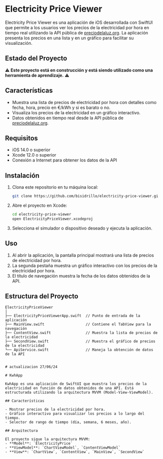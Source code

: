 # Electricity Price Viewer

Electricity Price Viewer es una aplicación de iOS desarrollada con SwiftUI que permite a los usuarios ver los precios de la electricidad por hora en tiempo real utilizando la API pública de [preciodelaluz.org](https://api.preciodelaluz.org/). La aplicación presenta los precios en una lista y en un gráfico para facilitar su visualización.

## Estado del Proyecto

⚠️ **Este proyecto está en construcción y está siendo utilizado como una herramienta de aprendizaje.** ⚠️

## Características

- Muestra una lista de precios de electricidad por hora con detalles como fecha, hora, precio en €/kWh y si es barato o no.
- Visualiza los precios de la electricidad en un gráfico interactivo.
- Datos obtenidos en tiempo real desde la API pública de [preciodelaluz.org](https://api.preciodelaluz.org/).

## Requisitos

- iOS 14.0 o superior
- Xcode 12.0 o superior
- Conexión a Internet para obtener los datos de la API

## Instalación

1. Clona este repositorio en tu máquina local:
    ```sh
    git clone https://github.com/bisidrillo/electricity-price-viewer.git
    ```

2. Abre el proyecto en Xcode:
    ```sh
    cd electricity-price-viewer
    open ElectricityPriceViewer.xcodeproj
    ```

3. Selecciona el simulador o dispositivo deseado y ejecuta la aplicación.

## Uso

1. Al abrir la aplicación, la pantalla principal mostrará una lista de precios de electricidad por hora.
2. La segunda pestaña muestra un gráfico interactivo con los precios de la electricidad por hora.
3. El título de navegación muestra la fecha de los datos obtenidos de la API.

## Estructura del Proyecto

```plaintext
ElectricityPriceViewer
│
├── ElectricityPriceViewerApp.swift  // Punto de entrada de la aplicación
├── MainView.swift                   // Contiene el TabView para la navegación
├── ContentView.swift                // Muestra la lista de precios de la electricidad
├── SecondView.swift                 // Muestra el gráfico de precios de la electricidad
└── ApiService.swift                 // Maneja la obtención de datos de la API


# actualizacion 27/06/24

# KwhApp

KwhApp es una aplicación de SwiftUI que muestra los precios de la electricidad en función de datos obtenidos de una API. Está estructurada utilizando la arquitectura MVVM (Model-View-ViewModel).

## Características

- Mostrar precios de la electricidad por hora.
- Gráfico interactivo para visualizar los precios a lo largo del tiempo.
- Selector de rango de tiempo (día, semana, 6 meses, año).

## Arquitectura

El proyecto sigue la arquitectura MVVM:
- **Model**: `ElectricityPrice`
- **ViewModel**: `ChartViewModel`, `ContentViewModel`
- **View**: `ChartView`, `ContentView`, `MainView`, `SecondView`

